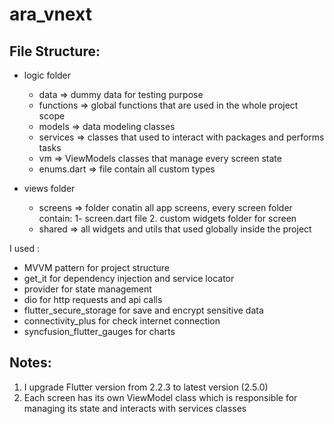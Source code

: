 # ara_vnext

## File Structure:
- logic folder
    - data => dummy data for testing purpose
    - functions => global functions that are used in the whole project scope
    - models => data modeling classes
    - services => classes that used to interact with packages and performs tasks
    - vm => ViewModels classes that manage every screen state
    - enums.dart => file contain all custom types

- views folder
    - screens => folder conatin all app screens, every screen folder contain:
        1- screen.dart file
        2. custom widgets folder for screen
    - shared => all widgets and utils that used globally inside the project

I used :
- MVVM pattern for project structure
- get_it for dependency injection and service locator
- provider for state management
- dio for http requests and api calls
- flutter_secure_storage for save and encrypt sensitive data
- connectivity_plus for check internet connection
- syncfusion_flutter_gauges for charts

## Notes:
1. I upgrade Flutter version from 2.2.3 to latest version (2.5.0)
2. Each screen has its own ViewModel class which is responsible for managing its state and interacts with services classes
    
